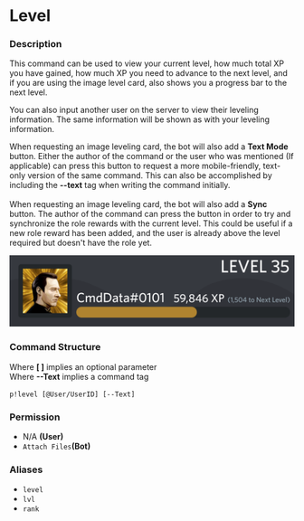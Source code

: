 # Level

### Description

This command can be used to view your current level, how much total XP you have gained, how much XP you need to advance to the next level, and if you are using the image level card, also shows you a progress bar to the next level.

You can also input another user on the server to view their leveling information. The same information will be shown as with your leveling information.

When requesting an image leveling card, the bot will also add a **Text Mode** button. Either the author of the command or the user who was mentioned (If applicable) can press this button to request a more mobile-friendly, text-only version of the same command. This can also be accomplished by including the  **--text** tag when writing the command initially.\
\
When requesting an image leveling card, the bot will also add a **Sync** button. The author of the command can press the button in order to try and synchronize the role rewards with the current level. This could be useful if a new role reward has been added, and the user is already above the level required but doesn't have the role yet.

![An example of an image leveling card](../.gitbook/assets/default.png)

### Command Structure

Where **\[ ]** implies an optional parameter\
Where **--Text** implies a command tag

```
p!level [@User/UserID] [--Text]
```

### **Permission**

* N/A **(User)**
* `Attach Files`**(Bot)**

### Aliases

* `level`
* `lvl`
* `rank`
